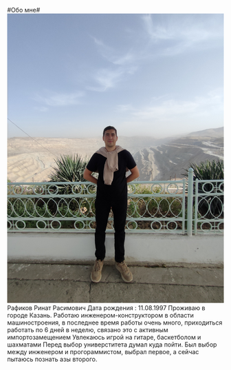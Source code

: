 #Обо мне#
![Личное фото](img/foto1.jpg)
Рафиков Ринат Расимович
Дата рождения : 11.08.1997
Проживаю в городе Казань.
Работаю инженером-конструктором в области машиностроения, в последнее время работы очень много, приходиться работать по 6 дней в неделю, связано это с активным импортозамещением
Увлекаюсь игрой на гитаре, баскетболом и шахматами
Перед выбор универститета думал куда пойти. Был выбор между инженером и прогораммистом, выбрал первое, а сейчас пытаюсь познать азы второго.